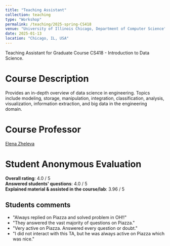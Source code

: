 ```yaml
---
title: "Teaching Assistant"
collection: teaching
type: "Workshop"
permalink: /teaching/2025-spring-CS418
venue: "University of Illinois Chicago, Department of Computer Science"
date: 2025-01-13
location: "Chicago, IL, USA"
---
```


Teaching Assistant for Graduate Course CS418 - Introduction to Data Science.


Course Description
======

Provides an in-depth overview of data science in engineering. Topics include modeling, storage, manipulation, integration, classification, analysis, visualization, information extraction, and big data in the engineering domain.

Course Professor
======
[Elena Zheleva](https://www.cs.uic.edu/~elena/)

Student Anonymous Evaluation
======

**Overall rating**: 4.0 / 5  
**Answered students' questions**: 4.0 / 5  
**Explained material & assisted in the course/lab**: 3.96 / 5  

Students comments
------
- "Always replied on Piazza and solved problem in OH!!"
- "They answered the vast majority of questions on Piazza."
- "Very active on Piazza. Answered every question or doubt."
- "I did not interact with this TA, but he was always active on Piazza which was nice."
